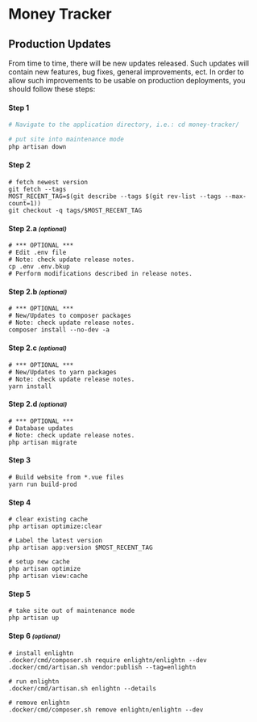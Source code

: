 # Money Tracker
## Production Updates

From time to time, there will be new updates released. Such updates will contain new features, bug fixes, general improvements, ect. In order to allow such improvements to be usable on production deployments, you should follow these steps:

#### Step 1
```bash
# Navigate to the application directory, i.e.: cd money-tracker/

# put site into maintenance mode
php artisan down
```

#### Step 2
```
# fetch newest version
git fetch --tags
MOST_RECENT_TAG=$(git describe --tags $(git rev-list --tags --max-count=1))
git checkout -q tags/$MOST_RECENT_TAG
```

#### Step 2.a <small>_(optional)_</small>
```
# *** OPTIONAL ***
# Edit .env file
# Note: check update release notes.
cp .env .env.bkup
# Perform modifications described in release notes.
```

#### Step 2.b <small>_(optional)_</small>
```
# *** OPTIONAL ***
# New/Updates to composer packages
# Note: check update release notes. 
composer install --no-dev -a
```

#### Step 2.c <small>_(optional)_</small>
```
# *** OPTIONAL ***
# New/Updates to yarn packages
# Note: check update release notes. 
yarn install
```

#### Step 2.d <small>_(optional)_</small>
```
# *** OPTIONAL ***
# Database updates
# Note: check update release notes.
php artisan migrate
```

#### Step 3
```
# Build website from *.vue files
yarn run build-prod
```

#### Step 4
```
# clear existing cache
php artisan optimize:clear

# Label the latest version
php artisan app:version $MOST_RECENT_TAG

# setup new cache
php artisan optimize
php artisan view:cache
```

#### Step 5
```
# take site out of maintenance mode
php artisan up
```

#### Step 6 <small>_(optional)_</small>
```
# install enlightn
.docker/cmd/composer.sh require enlightn/enlightn --dev
.docker/cmd/artisan.sh vendor:publish --tag=enlightn

# run enlightn
.docker/cmd/artisan.sh enlightn --details

# remove enlightn
.docker/cmd/composer.sh remove enlightn/enlightn --dev
```